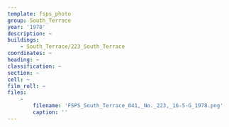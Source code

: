 ```yaml
---
template: fsps_photo
group: South_Terrace
year: '1978'
description: ~
buildings:
    - South_Terrace/223_South_Terrace
coordinates: ~
heading: ~
classification: ~
section: ~
cell: ~
film_roll: ~
files:
    -
        filename: 'FSPS_South_Terrace_041,_No._223,_16-5-G_1978.png'
        caption: ''
---
```

